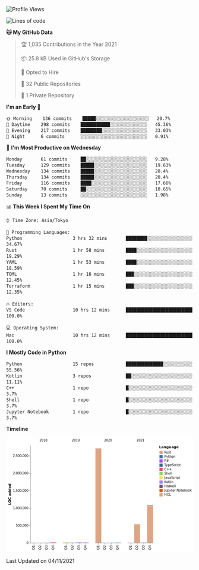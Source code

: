 <!--START_SECTION:waka-->
![Profile Views](http://img.shields.io/badge/Profile%20Views-0-blue)

![Lines of code](https://img.shields.io/badge/From%20Hello%20World%20I%27ve%20Written-4.4%20million%20lines%20of%20code-blue)

**🐱 My GitHub Data** 

> 🏆 1,035 Contributions in the Year 2021
 > 
> 📦 25.8 kB Used in GitHub's Storage 
 > 
> 💼 Opted to Hire
 > 
> 📜 32 Public Repositories 
 > 
> 🔑 1 Private Repository 
 > 
**I'm an Early 🐤** 

```text
🌞 Morning    136 commits    █████░░░░░░░░░░░░░░░░░░░░   20.7% 
🌆 Daytime    298 commits    ███████████░░░░░░░░░░░░░░   45.36% 
🌃 Evening    217 commits    ████████░░░░░░░░░░░░░░░░░   33.03% 
🌙 Night      6 commits      ░░░░░░░░░░░░░░░░░░░░░░░░░   0.91%

```
📅 **I'm Most Productive on Wednesday** 

```text
Monday       61 commits     ██░░░░░░░░░░░░░░░░░░░░░░░   9.28% 
Tuesday      129 commits    █████░░░░░░░░░░░░░░░░░░░░   19.63% 
Wednesday    134 commits    █████░░░░░░░░░░░░░░░░░░░░   20.4% 
Thursday     134 commits    █████░░░░░░░░░░░░░░░░░░░░   20.4% 
Friday       116 commits    ████░░░░░░░░░░░░░░░░░░░░░   17.66% 
Saturday     70 commits     ██░░░░░░░░░░░░░░░░░░░░░░░   10.65% 
Sunday       13 commits     ░░░░░░░░░░░░░░░░░░░░░░░░░   1.98%

```


📊 **This Week I Spent My Time On** 

```text
⌚︎ Time Zone: Asia/Tokyo

💬 Programming Languages: 
Python                   3 hrs 32 mins       ████████░░░░░░░░░░░░░░░░░   34.67% 
Rust                     1 hr 58 mins        ████░░░░░░░░░░░░░░░░░░░░░   19.29% 
YAML                     1 hr 53 mins        ████░░░░░░░░░░░░░░░░░░░░░   18.59% 
TOML                     1 hr 16 mins        ███░░░░░░░░░░░░░░░░░░░░░░   12.45% 
Terraform                1 hr 15 mins        ███░░░░░░░░░░░░░░░░░░░░░░   12.35%

🔥 Editors: 
VS Code                  10 hrs 12 mins      █████████████████████████   100.0%

💻 Operating System: 
Mac                      10 hrs 12 mins      █████████████████████████   100.0%

```

**I Mostly Code in Python** 

```text
Python                   15 repos            ██████████████░░░░░░░░░░░   55.56% 
Kotlin                   3 repos             ██░░░░░░░░░░░░░░░░░░░░░░░   11.11% 
C++                      1 repo              █░░░░░░░░░░░░░░░░░░░░░░░░   3.7% 
Shell                    1 repo              █░░░░░░░░░░░░░░░░░░░░░░░░   3.7% 
Jupyter Notebook         1 repo              █░░░░░░░░░░░░░░░░░░░░░░░░   3.7%

```


**Timeline**

![Chart not found](https://raw.githubusercontent.com/kitagawa-hr/kitagawa-hr/main/charts/bar_graph.png) 


 Last Updated on 04/11/2021
<!--END_SECTION:waka-->
